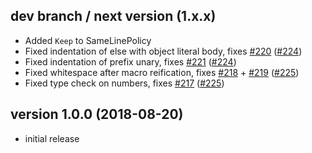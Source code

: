 ## dev branch / next version (1.x.x)

- Added `Keep` to SameLinePolicy
- Fixed indentation of else with object literal body, fixes [#220](https://github.com/HaxeCheckstyle/haxe-formatter/issues/220) ([#224](https://github.com/HaxeCheckstyle/haxe-formatter/issues/224))
- Fixed indentation of prefix unary, fixes [#221](https://github.com/HaxeCheckstyle/haxe-formatter/issues/221) ([#224](https://github.com/HaxeCheckstyle/haxe-formatter/issues/224))
- Fixed whitespace after macro reification, fixes [#218](https://github.com/HaxeCheckstyle/haxe-formatter/issues/218) + [#219](https://github.com/HaxeCheckstyle/haxe-formatter/issues/219) ([#225](https://github.com/HaxeCheckstyle/haxe-formatter/issues/225))
- Fixed type check on numbers, fixes [#217](https://github.com/HaxeCheckstyle/haxe-formatter/issues/217) ([#225](https://github.com/HaxeCheckstyle/haxe-formatter/issues/225))

## version 1.0.0 (2018-08-20)

- initial release
